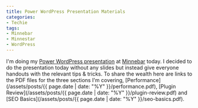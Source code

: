 ```yaml
---
title: Power WordPress Presentation Materials
categories:
- Techie
tags:
- Minnebar
- Minnestar
- WordPress
---
```


I'm doing my [Power WordPress presentation](http://www.slashthing.com/power-wordpress-session-at-minnebar/) at [Minnebar](http://www.minnebar.org/) today. I decided to do the presentation today without any slides but instead give everyone handouts with the relevant tips & tricks. To share the wealth here are links to the PDF files for the three sections I'm covering, [Performance](/assets/posts/{{ page.date | date: "%Y" }}/performance.pdf), [Plugin Review](/assets/posts/{{ page.date | date: "%Y" }}/plugin-review.pdf) and [SEO Basics](/assets/posts/{{ page.date | date: "%Y" }}/seo-basics.pdf).
